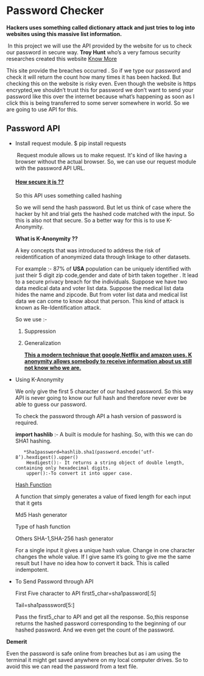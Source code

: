 # Password Checker

**Hackers uses something called dictionary attack and just tries to log into websites using this massive list information.**

​														In this project we will use the API provided by the website for us to check our password in secure way. **Troy Hunt** who’s a very famous security researches created this website [Know More](https://haveibeenpwned.com/About)

This site provide the breaches occurred . So if we type our password and check it will return the count how many times it has been hacked. But checking this on the website is risky even. Even though the website is https encrypted,we shouldn’t trust this for password we don’t want to send your password like this over the internet because what’s happening as soon as I click this is being transferred to some server somewhere in world. So we are going to use API for this.

## Password API 

- Install request module. $ pip install requests

  ​	Request module allows us to make request. It's kind of like having a browser without the actual browser. So, we can use our request module with the password API URL.

  #### **<u>How secure it is ??</u>**

  So this API uses something called hashing 

  So we will send the hash password. But let us think of case where the hacker by hit and trial gets the hashed code matched with the input. So this is also not that secure. So a better way for this is to use K-Anonymity.

  **What is K-Anonymity ??**

  A key concepts that was introduced to address the risk of reidentification of anonymized data through linkage to other datasets.

  For example :- 87% of **USA** population can be uniquely identified with just their 5 digit zip code,gender and date of birth taken together . It lead to a secure privacy breach for the individuals. Suppose we have two data medical data and voter list data. Suppose the medical list data hides the name and zipcode. But from voter list data and medical list data we can come to know about that person. This kind of attack is known as Re-Identification attack.

  So we use :- 

  1. Suppression

  2. Generalization

     <u>**This a modern technique that google,Netflix and amazon uses. K anonymity allows somebody to receive information about us still not know who we are.**</u>		

- Using K-Anonymity

  We only give the first 5 character of our hashed password. So this way API is never going to know our full hash and therefore never ever be able to guess our password.

  To check the password through API a hash version of password is required.

  **import hashlib** :- A built is module for hashing. So, with this we can do SHA1 hashing. 

         *Sha1password=hashlib.sha1(password.encode(‘utf-8’).hexdigest().upper()
          Hexdigest():- It returns a string object of double length, containing only hexadecimal digits.
          upper():-To convert it into upper case.

  <u>Hash Function</u>

  A function that simply generates a value of fixed length for each input that it gets

  Md5 Hash generator

     Type of hash function

  Others SHA-1,SHA-256 hash generator

  For a single input it gives a unique hash value. Change in one character changes the whole value. If I give same it’s going to give me the same result but I have no idea how to convert it back. This is called indempotent.

- To Send Password through API

  First Five character to API
     first5_char=sha1password[:5]

     Tail=sha1passsword[5:]

  Pass the first5_char to API and get all the response. So,this response returns the hashed password corresponding to the beginning of our hashed password. And we even get the count of the password.

**Demerit**

Even the password is safe online from breaches but as i am using the terminal it might get saved anywhere on my local computer drives. So to avoid this we can read the password from a text file.
